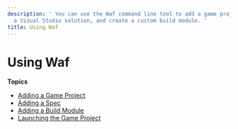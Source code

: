 ```yaml
---
description: ' You can use the Waf command line tool to add a game project, create
  a Visual Studio solution, and create a custom build module. '
title: Using Waf
---
```

# Using Waf<a name="waf-using-intro"></a>

**Topics**
+ [Adding a Game Project](waf-using-game-project.md)
+ [Adding a Spec](waf-using-spec.md)
+ [Adding a Build Module](waf-using-module.md)
+ [Launching the Game Project](waf-launching-project.md)